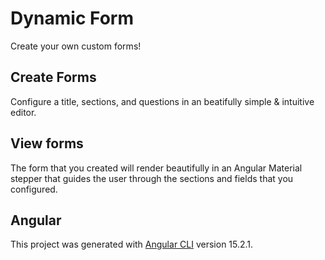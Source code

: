 # Dynamic Form

Create your own custom forms!

## Create Forms

Configure a title, sections, and questions in an beatifully simple & intuitive editor.

## View forms

The form that you created will render beautifully in an Angular Material stepper that guides the user through the sections and fields that you configured.

## Angular

This project was generated with [Angular CLI](https://github.com/angular/angular-cli) version 15.2.1.
